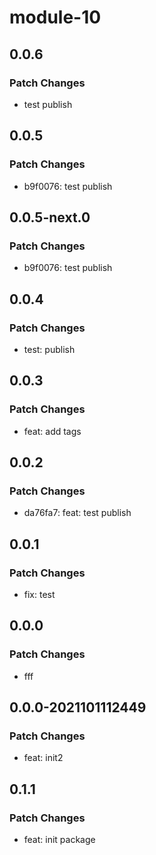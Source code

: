 # module-10

## 0.0.6

### Patch Changes

- test publish

## 0.0.5

### Patch Changes

- b9f0076: test publish

## 0.0.5-next.0

### Patch Changes

- b9f0076: test publish

## 0.0.4

### Patch Changes

- test: publish

## 0.0.3

### Patch Changes

- feat: add tags

## 0.0.2

### Patch Changes

- da76fa7: feat: test publish

## 0.0.1

### Patch Changes

- fix: test

## 0.0.0

### Patch Changes

- fff

## 0.0.0-2021101112449

### Patch Changes

- feat: init2

## 0.1.1

### Patch Changes

- feat: init package
